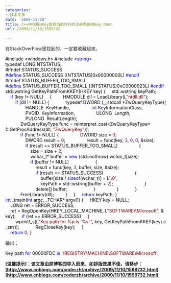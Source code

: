 ```yaml
---
categories:
- 技术文章
date: '2009-11-10'
title: C++中根据HKey查找当前打开的注册表路径Key Name
url: /2009/11/10/1599732

---
```



在StackOverFlow里找到的，一定要收藏起来。
<div class="cnblogs_code"><span style="color: #000000;">#include&nbsp;</span><span style="color: #000000;">&lt;</span><span style="color: #000000;">windows.h</span><span style="color: #000000;">&gt;</span><span style="color: #000000;">
#include&nbsp;</span><span style="color: #000000;">&lt;</span><span style="color: #0000ff;">string</span><span style="color: #000000;">&gt;</span><span style="color: #000000;">
<br />
typedef&nbsp;LONG&nbsp;NTSTATUS;
<br />
#ifndef&nbsp;STATUS_SUCCESS
</span><span style="color: #0000ff;">#define</span><span style="color: #000000;">&nbsp;STATUS_SUCCESS&nbsp;((NTSTATUS)0x00000000L)</span><span style="color: #000000;">
</span><span style="color: #0000ff;">#endif</span><span style="color: #000000;">
<br />
#ifndef&nbsp;STATUS_BUFFER_TOO_SMALL
</span><span style="color: #0000ff;">#define</span><span style="color: #000000;">&nbsp;STATUS_BUFFER_TOO_SMALL&nbsp;((NTSTATUS)0xC0000023L)</span><span style="color: #000000;">
</span><span style="color: #0000ff;">#endif</span><span style="color: #000000;">
<br />
std::wstring&nbsp;GetKeyPathFromKKEY(HKEY&nbsp;key)
{
&nbsp;&nbsp;&nbsp;&nbsp;std::wstring&nbsp;keyPath;
&nbsp;&nbsp;&nbsp;&nbsp;</span><span style="color: #0000ff;">if</span><span style="color: #000000;">&nbsp;(key&nbsp;</span><span style="color: #000000;">!=</span><span style="color: #000000;">&nbsp;NULL)
&nbsp;&nbsp;&nbsp;&nbsp;{
&nbsp;&nbsp;&nbsp;&nbsp;&nbsp;&nbsp;&nbsp;&nbsp;HMODULE&nbsp;dll&nbsp;</span><span style="color: #000000;">=</span><span style="color: #000000;">&nbsp;LoadLibrary(L</span><span style="color: #800000;">"</span><span style="color: #800000;">ntdll.dll</span><span style="color: #800000;">"</span><span style="color: #000000;">);
&nbsp;&nbsp;&nbsp;&nbsp;&nbsp;&nbsp;&nbsp;&nbsp;</span><span style="color: #0000ff;">if</span><span style="color: #000000;">&nbsp;(dll&nbsp;</span><span style="color: #000000;">!=</span><span style="color: #000000;">&nbsp;NULL)&nbsp;{
&nbsp;&nbsp;&nbsp;&nbsp;&nbsp;&nbsp;&nbsp;&nbsp;&nbsp;&nbsp;&nbsp;&nbsp;typedef&nbsp;DWORD&nbsp;(__stdcall&nbsp;</span><span style="color: #000000;">*</span><span style="color: #000000;">ZwQueryKeyType)(
&nbsp;&nbsp;&nbsp;&nbsp;&nbsp;&nbsp;&nbsp;&nbsp;&nbsp;&nbsp;&nbsp;&nbsp;&nbsp;&nbsp;&nbsp;&nbsp;HANDLE&nbsp;&nbsp;KeyHandle,
&nbsp;&nbsp;&nbsp;&nbsp;&nbsp;&nbsp;&nbsp;&nbsp;&nbsp;&nbsp;&nbsp;&nbsp;&nbsp;&nbsp;&nbsp;&nbsp;</span><span style="color: #0000ff;">int</span><span style="color: #000000;">&nbsp;KeyInformationClass,
&nbsp;&nbsp;&nbsp;&nbsp;&nbsp;&nbsp;&nbsp;&nbsp;&nbsp;&nbsp;&nbsp;&nbsp;&nbsp;&nbsp;&nbsp;&nbsp;PVOID&nbsp;&nbsp;KeyInformation,
&nbsp;&nbsp;&nbsp;&nbsp;&nbsp;&nbsp;&nbsp;&nbsp;&nbsp;&nbsp;&nbsp;&nbsp;&nbsp;&nbsp;&nbsp;&nbsp;ULONG&nbsp;&nbsp;Length,
&nbsp;&nbsp;&nbsp;&nbsp;&nbsp;&nbsp;&nbsp;&nbsp;&nbsp;&nbsp;&nbsp;&nbsp;&nbsp;&nbsp;&nbsp;&nbsp;PULONG&nbsp;&nbsp;ResultLength);
<br />
&nbsp;&nbsp;&nbsp;&nbsp;&nbsp;&nbsp;&nbsp;&nbsp;&nbsp;&nbsp;&nbsp;&nbsp;ZwQueryKeyType&nbsp;func&nbsp;</span><span style="color: #000000;">=</span><span style="color: #000000;">&nbsp;reinterpret_cast</span><span style="color: #000000;">&lt;</span><span style="color: #000000;">ZwQueryKeyType</span><span style="color: #000000;">&gt;</span><span style="color: #000000;">(::GetProcAddress(dll,&nbsp;</span><span style="color: #800000;">"</span><span style="color: #800000;">ZwQueryKey</span><span style="color: #800000;">"</span><span style="color: #000000;">));
<br />
&nbsp;&nbsp;&nbsp;&nbsp;&nbsp;&nbsp;&nbsp;&nbsp;&nbsp;&nbsp;&nbsp;&nbsp;</span><span style="color: #0000ff;">if</span><span style="color: #000000;">&nbsp;(func&nbsp;</span><span style="color: #000000;">!=</span><span style="color: #000000;">&nbsp;NULL)&nbsp;{
&nbsp;&nbsp;&nbsp;&nbsp;&nbsp;&nbsp;&nbsp;&nbsp;&nbsp;&nbsp;&nbsp;&nbsp;&nbsp;&nbsp;&nbsp;&nbsp;DWORD&nbsp;size&nbsp;</span><span style="color: #000000;">=</span><span style="color: #000000;">&nbsp;</span><span style="color: #800080;">0</span><span style="color: #000000;">;
&nbsp;&nbsp;&nbsp;&nbsp;&nbsp;&nbsp;&nbsp;&nbsp;&nbsp;&nbsp;&nbsp;&nbsp;&nbsp;&nbsp;&nbsp;&nbsp;DWORD&nbsp;result&nbsp;</span><span style="color: #000000;">=</span><span style="color: #000000;">&nbsp;</span><span style="color: #800080;">0</span><span style="color: #000000;">;
&nbsp;&nbsp;&nbsp;&nbsp;&nbsp;&nbsp;&nbsp;&nbsp;&nbsp;&nbsp;&nbsp;&nbsp;&nbsp;&nbsp;&nbsp;&nbsp;result&nbsp;</span><span style="color: #000000;">=</span><span style="color: #000000;">&nbsp;func(key,&nbsp;</span><span style="color: #800080;">3</span><span style="color: #000000;">,&nbsp;</span><span style="color: #800080;">0</span><span style="color: #000000;">,&nbsp;</span><span style="color: #800080;">0</span><span style="color: #000000;">,&nbsp;</span><span style="color: #000000;">&amp;</span><span style="color: #000000;">size);
&nbsp;&nbsp;&nbsp;&nbsp;&nbsp;&nbsp;&nbsp;&nbsp;&nbsp;&nbsp;&nbsp;&nbsp;&nbsp;&nbsp;&nbsp;&nbsp;</span><span style="color: #0000ff;">if</span><span style="color: #000000;">&nbsp;(result&nbsp;</span><span style="color: #000000;">==</span><span style="color: #000000;">&nbsp;STATUS_BUFFER_TOO_SMALL)
&nbsp;&nbsp;&nbsp;&nbsp;&nbsp;&nbsp;&nbsp;&nbsp;&nbsp;&nbsp;&nbsp;&nbsp;&nbsp;&nbsp;&nbsp;&nbsp;{
&nbsp;&nbsp;&nbsp;&nbsp;&nbsp;&nbsp;&nbsp;&nbsp;&nbsp;&nbsp;&nbsp;&nbsp;&nbsp;&nbsp;&nbsp;&nbsp;&nbsp;&nbsp;&nbsp;&nbsp;size&nbsp;</span><span style="color: #000000;">=</span><span style="color: #000000;">&nbsp;size&nbsp;</span><span style="color: #000000;">+</span><span style="color: #000000;">&nbsp;</span><span style="color: #800080;">2</span><span style="color: #000000;">;
&nbsp;&nbsp;&nbsp;&nbsp;&nbsp;&nbsp;&nbsp;&nbsp;&nbsp;&nbsp;&nbsp;&nbsp;&nbsp;&nbsp;&nbsp;&nbsp;&nbsp;&nbsp;&nbsp;&nbsp;wchar_t</span><span style="color: #000000;">*</span><span style="color: #000000;">&nbsp;buffer&nbsp;</span><span style="color: #000000;">=</span><span style="color: #000000;">&nbsp;</span><span style="color: #0000ff;">new</span><span style="color: #000000;">&nbsp;(std::nothrow)&nbsp;wchar_t[size];
&nbsp;&nbsp;&nbsp;&nbsp;&nbsp;&nbsp;&nbsp;&nbsp;&nbsp;&nbsp;&nbsp;&nbsp;&nbsp;&nbsp;&nbsp;&nbsp;&nbsp;&nbsp;&nbsp;&nbsp;</span><span style="color: #0000ff;">if</span><span style="color: #000000;">&nbsp;(buffer&nbsp;</span><span style="color: #000000;">!=</span><span style="color: #000000;">&nbsp;NULL)
&nbsp;&nbsp;&nbsp;&nbsp;&nbsp;&nbsp;&nbsp;&nbsp;&nbsp;&nbsp;&nbsp;&nbsp;&nbsp;&nbsp;&nbsp;&nbsp;&nbsp;&nbsp;&nbsp;&nbsp;{
&nbsp;&nbsp;&nbsp;&nbsp;&nbsp;&nbsp;&nbsp;&nbsp;&nbsp;&nbsp;&nbsp;&nbsp;&nbsp;&nbsp;&nbsp;&nbsp;&nbsp;&nbsp;&nbsp;&nbsp;&nbsp;&nbsp;&nbsp;&nbsp;result&nbsp;</span><span style="color: #000000;">=</span><span style="color: #000000;">&nbsp;func(key,&nbsp;</span><span style="color: #800080;">3</span><span style="color: #000000;">,&nbsp;buffer,&nbsp;size,&nbsp;</span><span style="color: #000000;">&amp;</span><span style="color: #000000;">size);
&nbsp;&nbsp;&nbsp;&nbsp;&nbsp;&nbsp;&nbsp;&nbsp;&nbsp;&nbsp;&nbsp;&nbsp;&nbsp;&nbsp;&nbsp;&nbsp;&nbsp;&nbsp;&nbsp;&nbsp;&nbsp;&nbsp;&nbsp;&nbsp;</span><span style="color: #0000ff;">if</span><span style="color: #000000;">&nbsp;(result&nbsp;</span><span style="color: #000000;">==</span><span style="color: #000000;">&nbsp;STATUS_SUCCESS)
&nbsp;&nbsp;&nbsp;&nbsp;&nbsp;&nbsp;&nbsp;&nbsp;&nbsp;&nbsp;&nbsp;&nbsp;&nbsp;&nbsp;&nbsp;&nbsp;&nbsp;&nbsp;&nbsp;&nbsp;&nbsp;&nbsp;&nbsp;&nbsp;{
&nbsp;&nbsp;&nbsp;&nbsp;&nbsp;&nbsp;&nbsp;&nbsp;&nbsp;&nbsp;&nbsp;&nbsp;&nbsp;&nbsp;&nbsp;&nbsp;&nbsp;&nbsp;&nbsp;&nbsp;&nbsp;&nbsp;&nbsp;&nbsp;&nbsp;&nbsp;&nbsp;&nbsp;buffer[size&nbsp;</span><span style="color: #000000;">/</span><span style="color: #000000;">&nbsp;</span><span style="color: #0000ff;">sizeof</span><span style="color: #000000;">(wchar_t)]&nbsp;</span><span style="color: #000000;">=</span><span style="color: #000000;">&nbsp;L</span><span style="color: #800000;">'</span><span style="color: #800000;">\0</span><span style="color: #800000;">'</span><span style="color: #000000;">;
&nbsp;&nbsp;&nbsp;&nbsp;&nbsp;&nbsp;&nbsp;&nbsp;&nbsp;&nbsp;&nbsp;&nbsp;&nbsp;&nbsp;&nbsp;&nbsp;&nbsp;&nbsp;&nbsp;&nbsp;&nbsp;&nbsp;&nbsp;&nbsp;&nbsp;&nbsp;&nbsp;&nbsp;keyPath&nbsp;</span><span style="color: #000000;">=</span><span style="color: #000000;">&nbsp;std::wstring(buffer&nbsp;</span><span style="color: #000000;">+</span><span style="color: #000000;">&nbsp;</span><span style="color: #800080;">2</span><span style="color: #000000;">);
&nbsp;&nbsp;&nbsp;&nbsp;&nbsp;&nbsp;&nbsp;&nbsp;&nbsp;&nbsp;&nbsp;&nbsp;&nbsp;&nbsp;&nbsp;&nbsp;&nbsp;&nbsp;&nbsp;&nbsp;&nbsp;&nbsp;&nbsp;&nbsp;}
<br />
&nbsp;&nbsp;&nbsp;&nbsp;&nbsp;&nbsp;&nbsp;&nbsp;&nbsp;&nbsp;&nbsp;&nbsp;&nbsp;&nbsp;&nbsp;&nbsp;&nbsp;&nbsp;&nbsp;&nbsp;&nbsp;&nbsp;&nbsp;&nbsp;delete[]&nbsp;buffer;
&nbsp;&nbsp;&nbsp;&nbsp;&nbsp;&nbsp;&nbsp;&nbsp;&nbsp;&nbsp;&nbsp;&nbsp;&nbsp;&nbsp;&nbsp;&nbsp;&nbsp;&nbsp;&nbsp;&nbsp;}
&nbsp;&nbsp;&nbsp;&nbsp;&nbsp;&nbsp;&nbsp;&nbsp;&nbsp;&nbsp;&nbsp;&nbsp;&nbsp;&nbsp;&nbsp;&nbsp;}
&nbsp;&nbsp;&nbsp;&nbsp;&nbsp;&nbsp;&nbsp;&nbsp;&nbsp;&nbsp;&nbsp;&nbsp;}
<br />
&nbsp;&nbsp;&nbsp;&nbsp;&nbsp;&nbsp;&nbsp;&nbsp;&nbsp;&nbsp;&nbsp;&nbsp;FreeLibrary(dll);
&nbsp;&nbsp;&nbsp;&nbsp;&nbsp;&nbsp;&nbsp;&nbsp;}
&nbsp;&nbsp;&nbsp;&nbsp;}
&nbsp;&nbsp;&nbsp;&nbsp;</span><span style="color: #0000ff;">return</span><span style="color: #000000;">&nbsp;keyPath;
}
<br />
</span><span style="color: #0000ff;">int</span><span style="color: #000000;">&nbsp;_tmain(</span><span style="color: #0000ff;">int</span><span style="color: #000000;">&nbsp;argc,&nbsp;_TCHAR</span><span style="color: #000000;">*</span><span style="color: #000000;">&nbsp;argv[])
{
&nbsp;&nbsp;&nbsp;&nbsp;HKEY&nbsp;key&nbsp;</span><span style="color: #000000;">=</span><span style="color: #000000;">&nbsp;NULL;
&nbsp;&nbsp;&nbsp;&nbsp;LONG&nbsp;ret&nbsp;</span><span style="color: #000000;">=</span><span style="color: #000000;">&nbsp;ERROR_SUCCESS;
<br />
&nbsp;&nbsp;&nbsp;&nbsp;ret&nbsp;</span><span style="color: #000000;">=</span><span style="color: #000000;">&nbsp;RegOpenKey(HKEY_LOCAL_MACHINE,&nbsp;L</span><span style="color: #800000;">"</span><span style="color: #800000;">SOFTWARE\\Microsoft</span><span style="color: #800000;">"</span><span style="color: #000000;">,&nbsp;</span><span style="color: #000000;">&amp;</span><span style="color: #000000;">key);
&nbsp;&nbsp;&nbsp;&nbsp;</span><span style="color: #0000ff;">if</span><span style="color: #000000;">&nbsp;(ret&nbsp;</span><span style="color: #000000;">==</span><span style="color: #000000;">&nbsp;ERROR_SUCCESS)
&nbsp;&nbsp;&nbsp;&nbsp;{
&nbsp;&nbsp;&nbsp;&nbsp;&nbsp;&nbsp;&nbsp;&nbsp;wprintf_s(L</span><span style="color: #800000;">"</span><span style="color: #800000;">Key&nbsp;path&nbsp;for&nbsp;%p&nbsp;is&nbsp;'%s'.</span><span style="color: #800000;">"</span><span style="color: #000000;">,&nbsp;key,&nbsp;GetKeyPathFromKKEY(key).c_str());&nbsp;&nbsp;&nbsp;&nbsp;
&nbsp;&nbsp;&nbsp;&nbsp;&nbsp;&nbsp;&nbsp;&nbsp;RegCloseKey(key);
&nbsp;&nbsp;&nbsp;&nbsp;}
<br />
&nbsp;&nbsp;&nbsp;&nbsp;</span><span style="color: #0000ff;">return</span><span style="color: #000000;">&nbsp;</span><span style="color: #800080;">0</span><span style="color: #000000;">;
}</span></div>

输出：

<div class="cnblogs_code"><span style="color: #000000;">Key&nbsp;path&nbsp;</span><span style="color: #0000ff;">for</span><span style="color: #000000;">&nbsp;00000FDC&nbsp;</span><span style="color: #0000ff;">is</span><span style="color: #000000;">&nbsp;</span><span style="color: #800000;">'</span><span style="color: #800000;">\REGISTRY\MACHINE\SOFTWARE\Microsoft</span><span style="color: #800000;">'</span><span style="color: #000000;">.</span></div>

**[温馨提示]：该文章由原博客园导入而来，如排版效果不佳，请移步：[http://www.cnblogs.com/coderzh/archive/2009/11/10/1599732.html](http://www.cnblogs.com/coderzh/archive/2009/11/10/1599732.html)**